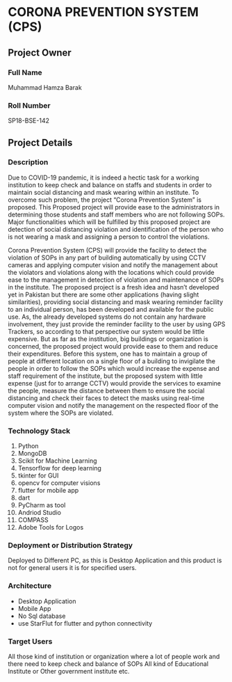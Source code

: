 # CORONA PREVENTION SYSTEM (CPS)

## Project Owner
### Full Name
Muhammad Hamza Barak

### Roll Number
SP18-BSE-142

## Project Details
### Description
Due to COVID-19 pandemic, it is indeed a hectic task for a working institution to keep check and balance on staffs and students in order to maintain social distancing and mask wearing within an institute. To overcome such problem, the project “Corona Prevention System” is proposed. This Proposed project will provide ease to the administrators in determining those students and staff members who are not following SOPs.
Major functionalities which will be fulfilled by this proposed project are detection of social distancing violation and identification of the person who is not wearing a mask and assigning a person to control the violations. 

Corona Prevention System (CPS) will provide the facility to detect the violation of SOPs in any part of building automatically by using CCTV cameras and applying computer vision and notify the management about the violators and violations along with the locations which could provide ease to the management in detection of violation and maintenance of SOPs in the institute. The proposed project is a fresh idea and hasn’t developed yet in Pakistan but there are some other applications (having slight similarities), providing social distancing and mask wearing reminder facility to an individual person, has been developed and available for the public use. As, the already developed systems do not contain any hardware involvement, they just provide the reminder facility to the user by using GPS Trackers, so according to that perspective our system would be little expensive. But as far as the institution, big buildings or organization is concerned, the proposed project would provide ease to them and reduce their expenditures. Before this system, one has to maintain a group of people at different location on a single floor of a building to invigilate the people in order to follow the SOPs which would increase the expense and staff requirement of the institute, but the proposed system with little expense (just for to arrange CCTV) would provide the services to examine the people, measure the distance between them to ensure the social distancing and check their faces to detect the masks using real-time computer vision and notify the management on the respected floor of the system where the SOPs are violated.

### Technology Stack
 1) Python
 2) MongoDB
 3) Scikit for Machine Learning
 4) Tensorflow for deep learning
 5) tkinter for GUI
 6) opencv for computer visions
 7) flutter for mobile app
 8) dart
 9) PyCharm as tool
 10) Andriod Studio
 11) COMPASS
 12) Adobe Tools for Logos

### Deployment or Distribution Strategy
  Deployed to Different PC, as this is Desktop Application and this product is not for general users it is for specified users.
  

### Architecture
  - Desktop Application
  - Mobile App
  - No Sql database
  - use StarFlut for flutter and python connectivity

### Target Users
 All those kind of institution or organization where a lot of people work and there need to keep check and balance of SOPs
All kind of Educational Institute or Other government institute etc.
